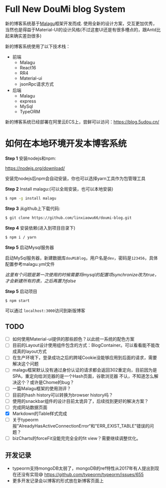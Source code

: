 # Full New DouMi blog System

新的博客系统基于[Malagu](https://github.com/muxiangqiu/malagu)框架开发而成. 使用全新的设计方案，交互更加优秀，当然也是得益于Material-UI的设计风格(不过这套UI还是有很多槽点的，跟Antd比起来确实差劲很多)

新的博客系统使用了以下技术栈：

+ 前端
  + Malagu
  + React16
  + RR4
  + Material-ui
  + jsonRpc请求方式
+ 后端
  + Malagu
  + express
  + MySql
  + TypeORM

新的博客系统已经部署在阿里云ECS上，尝鲜可以访问：https://blog.5udou.cn/

# 如何在本地环境开发本博客系统

**Step 1** 安装nodejs和npm:

https://nodejs.org/download/

安装完nodejs后npm会自动安装，你也可以选择yarn工具作为包管理工具

**Step 2** Install malagu:(可以全局安装，也可以本地安装)

``` bash
$ npm -g install malagu
```

**Step 3** 从github上下载代码:

``` bash
$ git clone https://github.com/linxiaowu66/doumi-blog.git
```

**Step 4** 安装依赖(进入到项目目录下)

``` bash
$ npm i / yarn
```

**Step 5** 启动Mysql服务器

启动MySql服务器，新建数据库`douMiBlog`，用户名是`dev`，密码是`123456`，具体配置参考malagu.yml文件

*这里有个问题是第一次使用的时候需要将mysql的配置项synchronize改为true，才会新建所有的表，之后再置为false*

**Step 5** 启动项目

```bash
$ npm start
```

可以通过 `localhost:3000`访问到新版博客

## TODO

  - [ ] 如何使用Material-ui提供的那些颜色？以此统一系统的配色方案
  - [ ] 目前的Layout设计使用组件包含的方式：BlogContainer。可以看看能不能改成真的layout方式
  - [ ] 在生产环境下，登录成功之后的跨域Cookie没能够应用到后面的请求，需要解决这个问题
  - [ ] malagu框架默认没有通过身份认证的请求都会返回302重定向，目前因为是SPA，重定向给浏览器的是一个Hash页面，谷歌浏览器
    不认，不知道怎么解决这个？或许是Chome的bug？
  - [ ] 一篇Malagu框架的使用测评？
  - [ ] 目前的hash history可以转换为browser history吗？
  - [ ] 使用的snackbar组件的设计目前太诡异了，后续找到更好的解决方案？
  - [ ] 完成网站数据页面
  - [x] Markdown的Table样式完成
  - [ ] 关于typeorm报”AlreadyHasActiveConnectionError“和"ERR_EXIST_TABLE"错误的问题？
  - [ ] bizCharts的forceFit没能完完全全的fit view？需要继续调整优化。

## 开发记录
* typeorm支持mongoDB太弱了，mongoDB的ref特性从2017年有人提出到现在还没有实现😅
  https://github.com/typeorm/typeorm/issues/655
* 更多开发记录会以博客的形式放在新博客页面上
